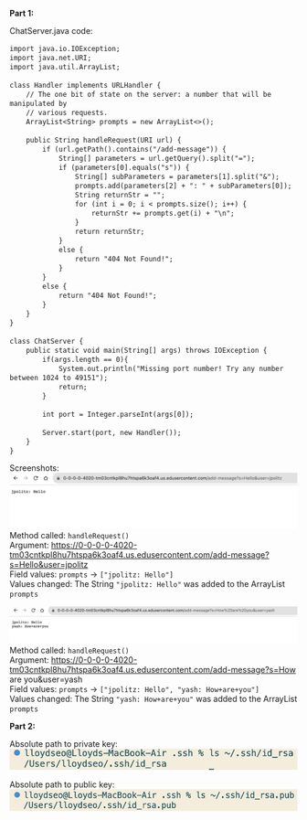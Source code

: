 **Part 1:**

ChatServer.java code:
```
import java.io.IOException;
import java.net.URI;
import java.util.ArrayList;

class Handler implements URLHandler {
    // The one bit of state on the server: a number that will be manipulated by
    // various requests.
    ArrayList<String> prompts = new ArrayList<>();

    public String handleRequest(URI url) {
        if (url.getPath().contains("/add-message")) {
            String[] parameters = url.getQuery().split("=");
            if (parameters[0].equals("s")) {
                String[] subParameters = parameters[1].split("&");
                prompts.add(parameters[2] + ": " + subParameters[0]);
                String returnStr = "";
                for (int i = 0; i < prompts.size(); i++) {
                    returnStr += prompts.get(i) + "\n";
                }
                return returnStr;
            }
            else {
                return "404 Not Found!";
            }
        }
        else {
            return "404 Not Found!";
        }
    }
}

class ChatServer {
    public static void main(String[] args) throws IOException {
        if(args.length == 0){
            System.out.println("Missing port number! Try any number between 1024 to 49151");
            return;
        }

        int port = Integer.parseInt(args[0]);

        Server.start(port, new Handler());
    }
}
```
Screenshots: 
![Image](image-1.png)
Method called: ```handleRequest()```
<br>
Argument: https://0-0-0-0-4020-tm03cntkpl8hu7htspa6k3oaf4.us.edusercontent.com/add-message?s=Hello&user=jpolitz
<br>
Field values: ```prompts``` -> ```["jpolitz: Hello"]```
<br>
Values changed: The String ```"jpolitz: Hello"``` was added to the ArrayList ```prompts```


![Image](image-2.png)
Method called: ```handleRequest()```
<br>
Argument: https://0-0-0-0-4020-tm03cntkpl8hu7htspa6k3oaf4.us.edusercontent.com/add-message?s=How are you&user=yash
<br>
Field values: ```prompts``` -> ```["jpolitz: Hello", "yash: How+are+you"]```
<br>
Values changed: The String ```"yash: How+are+you"``` was added to the ArrayList ```prompts```

**Part 2:**

Absolute path to private key: ![Image](image-3.png)

Absolute path to public key: ![Image](image-4.png)
